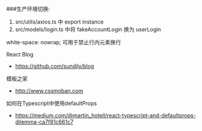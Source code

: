 ###生产环境切换:
1. src/utils/axios.ts 中 export instance
2. src/models/login.ts 中将 fakeAccountLogin 换为 userLogin


white-space: nowrap; 可用于禁止行内元素换行

React Blog
- https://github.com/sundjly/blog

模板之家
- http://www.cssmoban.com

如何在Typescript中使用defaultProps
- https://medium.com/@martin_hotell/react-typescript-and-defaultprops-dilemma-ca7f81c661c7
